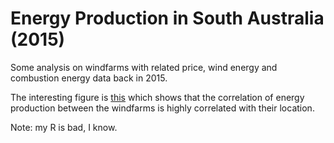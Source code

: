 # Energy Production in South Australia (2015)

Some analysis on windfarms with related price, wind energy and combustion energy data back in 2015.

The interesting figure is [this](figures/windfarm_pca.pdf) which shows that the correlation of energy production between the windfarms is highly correlated with their location.

Note: my R is bad, I know.
